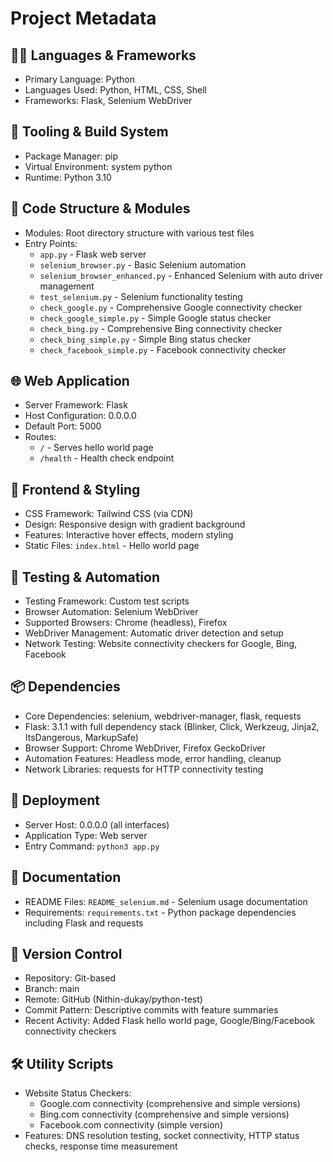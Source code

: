 # Project Metadata

## 🧑‍💻 Languages & Frameworks
- Primary Language: Python
- Languages Used: Python, HTML, CSS, Shell
- Frameworks: Flask, Selenium WebDriver

## 🔧 Tooling & Build System
- Package Manager: pip
- Virtual Environment: system python
- Runtime: Python 3.10

## 📁 Code Structure & Modules
- Modules: Root directory structure with various test files
- Entry Points: 
  - `app.py` - Flask web server
  - `selenium_browser.py` - Basic Selenium automation
  - `selenium_browser_enhanced.py` - Enhanced Selenium with auto driver management
  - `test_selenium.py` - Selenium functionality testing
  - `check_google.py` - Comprehensive Google connectivity checker
  - `check_google_simple.py` - Simple Google status checker
  - `check_bing.py` - Comprehensive Bing connectivity checker
  - `check_bing_simple.py` - Simple Bing status checker
  - `check_facebook_simple.py` - Facebook connectivity checker

## 🌐 Web Application
- Server Framework: Flask
- Host Configuration: 0.0.0.0
- Default Port: 5000
- Routes:
  - `/` - Serves hello world page
  - `/health` - Health check endpoint

## 🎨 Frontend & Styling
- CSS Framework: Tailwind CSS (via CDN)
- Design: Responsive design with gradient background
- Features: Interactive hover effects, modern styling
- Static Files: `index.html` - Hello world page

## 🧪 Testing & Automation
- Testing Framework: Custom test scripts
- Browser Automation: Selenium WebDriver
- Supported Browsers: Chrome (headless), Firefox
- WebDriver Management: Automatic driver detection and setup
- Network Testing: Website connectivity checkers for Google, Bing, Facebook

## 📦 Dependencies
- Core Dependencies: selenium, webdriver-manager, flask, requests
- Flask: 3.1.1 with full dependency stack (Blinker, Click, Werkzeug, Jinja2, ItsDangerous, MarkupSafe)
- Browser Support: Chrome WebDriver, Firefox GeckoDriver
- Automation Features: Headless mode, error handling, cleanup
- Network Libraries: requests for HTTP connectivity testing

## 🚀 Deployment
- Server Host: 0.0.0.0 (all interfaces)
- Application Type: Web server
- Entry Command: `python3 app.py`

## 📄 Documentation
- README Files: `README_selenium.md` - Selenium usage documentation
- Requirements: `requirements.txt` - Python package dependencies including Flask and requests

## 🔄 Version Control
- Repository: Git-based
- Branch: main
- Remote: GitHub (Nithin-dukay/python-test)
- Commit Pattern: Descriptive commits with feature summaries
- Recent Activity: Added Flask hello world page, Google/Bing/Facebook connectivity checkers

## 🛠 Utility Scripts
- Website Status Checkers:
  - Google.com connectivity (comprehensive and simple versions)
  - Bing.com connectivity (comprehensive and simple versions)  
  - Facebook.com connectivity (simple version)
- Features: DNS resolution testing, socket connectivity, HTTP status checks, response time measurement
